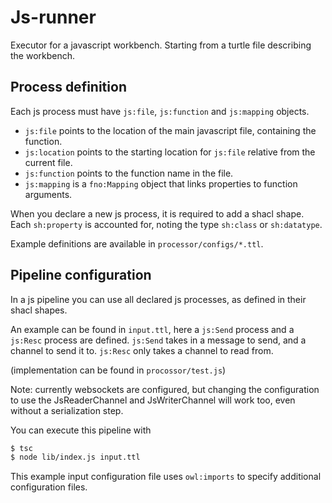 # Js-runner

Executor for a javascript workbench. Starting from a turtle file describing the workbench.

## Process definition

Each js process must have `js:file`, `js:function` and `js:mapping` objects. 

- `js:file` points to the location of the main javascript file, containing the function.
- `js:location` points to the starting location for `js:file` relative from the current file.
- `js:function` points to the function name in the file.
- `js:mapping` is a `fno:Mapping` object that links properties to function arguments.


When you declare a new js process, it is required to add a shacl shape.
Each `sh:property` is accounted for, noting the type `sh:class` or `sh:datatype`.

Example definitions are available in `processor/configs/*.ttl`.


## Pipeline configuration

In a js pipeline you can use all declared js processes, as defined in their shacl shapes.

An example can be found in `input.ttl`, here a `js:Send` process and a `js:Resc` process are defined.
`js:Send` takes in a message to send, and a channel to send it to.
`js:Resc` only takes a channel to read from.

(implementation can be found in `procossor/test.js`)

Note: currently websockets are configured, but changing the configuration to use the JsReaderChannel and JsWriterChannel will work too, even without a serialization step.

You can execute this pipeline with
```bash
$ tsc
$ node lib/index.js input.ttl 
```

This example input configuration file uses `owl:imports` to specify additional configuration files. 

